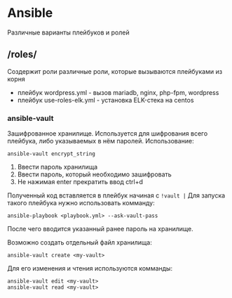 # Ansible
Различные варианты плейбуков и ролей

## /roles/

Создержит роли различные роли, которые вызываются плейбуками из корня
- плейбук wordpress.yml - вызов mariadb, nginx, php-fpm, wordpress
- плейбук use-roles-elk.yml - установка ELK-стека на centos

### ansible-vault

Зашифрованное хранилище. Используется для шифрования всего плейбука, либо указываемых в нём паролей.
Использование:
```
ansible-vault encrypt_string
```
1. Ввести пароль хранилища
2. Ввести пароль, который необходимо зашифровать
3. Не нажимая enter прекратить ввод ctrl+d

Полученный код вставляется в плейбук начиная с ```!vault |```
Для запуска такого плейбука нужно использовать комманду:
```
ansible-playbook <playbook.yml> --ask-vault-pass
```
После чего вводится указанный ранее пароль на хранилище.

Возможно создать отдельный файл хранилища:
```
ansible-vault create <my-vault>
```
Для его изменения и чтения используются комманды:
```
ansible-vault edit <my-vault>
ansible-vault read <my-vault>
```
